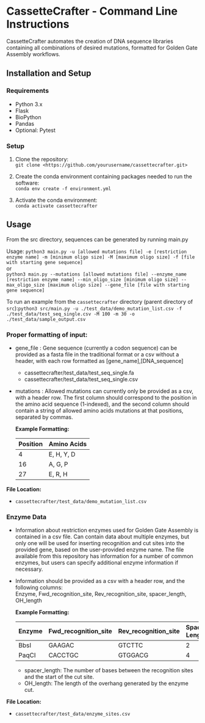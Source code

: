 # CassetteCrafter - Command Line Instructions
CassetteCrafter automates the creation of DNA sequence libraries containing all combinations of desired mutations, formatted for Golden Gate Assembly workflows.

## Installation and Setup

### Requirements

- Python 3.x
- Flask 
- BioPython
- Pandas
- Optional: Pytest
  
### Setup

1. Clone the repository:  
   `git clone <https://github.com/yourusername/cassettecrafter.git>`

2. Create the conda environment containing packages needed to run the software:   
 `conda env create -f environment.yml`

3. Activate the conda environment:  
   `conda activate cassettecrafter`

## Usage
From the src directory, sequences can be generated by running main.py

Usage:  `python3 main.py -u [allowed mutations file] -e [restriction enzyme name] -m [minimum oligo size] -M [maximum oligo size] -f [file with starting gene sequence]`  
or  
`python3 main.py --mutations [allowed mutations file] --enzyme_name [restriction enzyme name] --min_oligo_size [minimum oligo size] --max_oligo_size [maximum oligo size] --gene_file [file with starting gene sequence]`

To run an example from the `cassettecrafter` directory (parent directory of `src`):`python3 src/main.py -u ./test_data/demo_mutation_list.csv -f ./test_data/test_seq_single.csv -M 100 -m 30 -o ./test_data/sample_output.csv`

### Proper formatting of input:
* gene_file : Gene sequence (currently a codon sequence) can be provided as a fasta file in the traditional format or a csv without a header, with each row formatted as [gene_name],[DNA_sequence]
    * cassettecrafter/test_data/test_seq_single.fa
    * cassettecrafter/test_data/test_seq_single.csv
* mutations : Allowed mutations can currently only be provided as a csv, with a header row. The first column should correspond to the position in the amino acid sequence (1-indexed), and the second column should contain a string of allowed amino acids mutations at that positions, separated by commas.  
  
  **Example Formatting:**
  
  | Position | Amino Acids |
  |----------|-------------|
  | 4        | E, H, Y, D  |
  | 16       | A, G, P     |
  | 27       | E, R, H     |

**File Location:**  
- `cassettecrafter/test_data/demo_mutation_list.csv`

### Enzyme Data
* Information about restriction enzymes used for Golden Gate Assembly is contained in a csv file. Can contain data about multiple enzymes, but only one will be used for inserting recognition and cut sites into the provided gene, based on the user-provided enzyme name. The file available from this repository has information for a number of common enzymes, but users can specify additional enzyme information if necessary.
* Information should be provided as a csv with a header row, and the following columns:  
  Enzyme, Fwd_recognition_site, Rev_recognition_site, spacer_length, OH_length  


    **Example Formatting:**
  
  |  Enzyme | Fwd_recognition_site | Rev_recognition_site | Spacer Length | OH Length |
  |---------|----------------------|----------------------|---------------|-----------|
  | BbsI    | GAAGAC               | GTCTTC               | 2             | 4         |
  | PaqCI   | CACCTGC              | GTGGACG              | 4             | 4         |

  - spacer_length: The number of bases between the recognition sites and the start of the cut site.
  -  OH_length: The length of the overhang generated by the enzyme cut.
  
**File Location:**  
- `cassettecrafter/test_data/enzyme_sites.csv`
     


